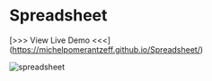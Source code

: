 # Spreadsheet

[>>> View Live Demo <<<] (https://michelpomerantzeff.github.io/Spreadsheet/)

![spreadsheet](https://user-images.githubusercontent.com/96065240/175558582-435f692c-0aec-4705-a51a-46c45d705286.png)
